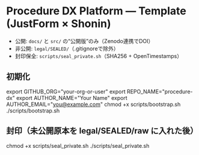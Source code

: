 # Procedure DX Platform — Template (JustForm × Shonin)

- 公開: `docs/` と `src/` の“公開版”のみ（Zenodo連携でDOI）
- 非公開: `legal/SEALED/`（.gitignoreで除外）
- 封印保全: `scripts/seal_private.sh`（SHA256 + OpenTimestamps）

## 初期化
export GITHUB_ORG="your-org-or-user"
export REPO_NAME="procedure-dx"
export AUTHOR_NAME="Your Name"
export AUTHOR_EMAIL="you@example.com"
chmod +x scripts/bootstrap.sh
./scripts/bootstrap.sh

## 封印（未公開原本を legal/SEALED/raw に入れた後）
chmod +x scripts/seal_private.sh
./scripts/seal_private.sh
